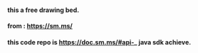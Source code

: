 #### this a free drawing bed.

#### from : https://sm.ms/

#### this code repo is https://doc.sm.ms/#api-_ java sdk achieve.



